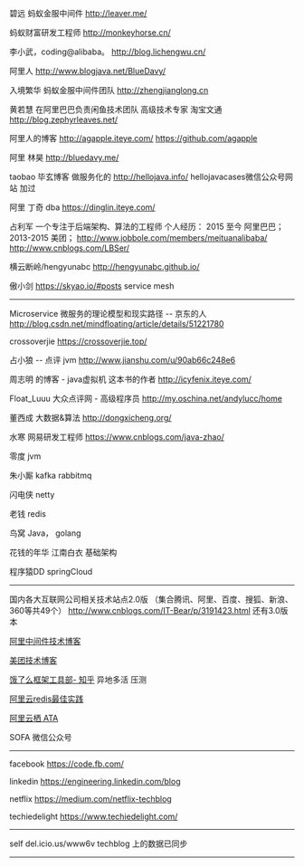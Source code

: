 碧远 蚂蚁金服中间件
http://leaver.me/

蚂蚁财富研发工程师
http://monkeyhorse.cn/

李小武，coding@alibaba。
http://blog.lichengwu.cn/

阿里人
http://www.blogjava.net/BlueDavy/

入境繁华  蚂蚁金服中间件团队
http://zhengjianglong.cn

黄若慧   在阿里巴巴负责闲鱼技术团队  高级技术专家   淘宝文通
http://blog.zephyrleaves.net/

阿里人的博客
http://agapple.iteye.com/ 
https://github.com/agapple

阿里 林昊
http://bluedavy.me/

taobao   毕玄博客   做服务化的
http://hellojava.info/
hellojavacases微信公众号网站  加过


阿里 丁奇 dba
https://dinglin.iteye.com/

占利军   一个专注于后端架构、算法的工程师 个人经历： 2015 至今 阿里巴巴； 2013-2015 美团； 
http://www.jobbole.com/members/meituanalibaba/
http://www.cnblogs.com/LBSer/


横云断岭/hengyunabc  http://hengyunabc.github.io/


傲小剑  https://skyao.io/#posts    service mesh

---

Microservice 微服务的理论模型和现实路径 -- 京东的人
http://blog.csdn.net/mindfloating/article/details/51221780

crossoverjie
https://crossoverjie.top/

占小狼 -- 点评 jvm
http://www.jianshu.com/u/90ab66c248e6

周志明 的博客   -      java虚拟机  这本书的作者
http://icyfenix.iteye.com/

Float_Luuu  大众点评网 - 高级程序员
http://my.oschina.net/andylucc/home


董西成  大数据&算法
http://dongxicheng.org/


水寒  网易研发工程师
https://www.cnblogs.com/java-zhao/


零度 jvm

朱小厮 kafka rabbitmq

闪电侠 netty

老钱 redis

鸟窝 Java， golang

花钱的年华 江南白衣  基础架构

程序猿DD springCloud

---

国内各大互联网公司相关技术站点2.0版 （集合腾讯、阿里、百度、搜狐、新浪、360等共49个）
http://www.cnblogs.com/IT-Bear/p/3191423.html
还有3.0版本

[阿里中间件技术博客]()

[美团技术博客]()

[饿了么框架工具部- 知乎](https://zhuanlan.zhihu.com/p/28585781)  异地多活 压测

[阿里云redis最佳实践](https://help.aliyun.com/document_detail/67252.html) 

[阿里云栖 ATA]()

SOFA 微信公众号

---
facebook https://code.fb.com/

linkedin https://engineering.linkedin.com/blog

netflix https://medium.com/netflix-techblog

techiedelight https://www.techiedelight.com/

---

self
del.icio.us/www6v  techblog 上的数据已同步

---

